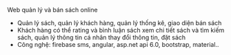 Web quản lý và bán sách online 
- Quản lý sách, quản lý khách hàng, quản lý thống kê, giao diện bán sách
- Khách hàng có thể  rating và bình luận sách xem chi tiết sách và tìm kiếm sách, quản lý thông tin cá nhân thay đổi thông tin, đặt sách
- Công nghệ: firebase sms, angular, asp.net api 6.0, bootstrap, material..
  

